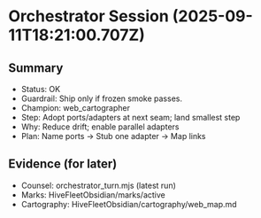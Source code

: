 # Orchestrator Session (2025-09-11T18:21:00.707Z)

## Summary
- Status: OK
- Guardrail: Ship only if frozen smoke passes.
- Champion: web_cartographer
- Step: Adopt ports/adapters at next seam; land smallest step
- Why: Reduce drift; enable parallel adapters
- Plan: Name ports → Stub one adapter → Map links

## Evidence (for later)
- Counsel: orchestrator_turn.mjs (latest run)
- Marks: HiveFleetObsidian/marks/active
- Cartography: HiveFleetObsidian/cartography/web_map.md
